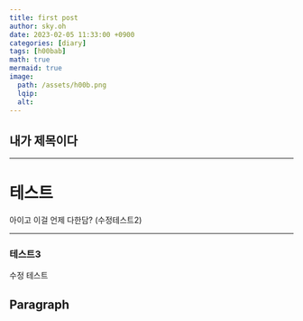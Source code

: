 ```yaml
---
title: first post
author: sky.oh
date: 2023-02-05 11:33:00 +0900
categories: [diary]
tags: [h00bab]
math: true
mermaid: true
image:
  path: /assets/h00b.png
  lqip: 
  alt: 
---
```


## 내가 제목이다

---

# 테스트

아이고 이걸 언제 다한담?
(수정테스트2)

---

### 테스트3

수정 테스트

## Paragraph

